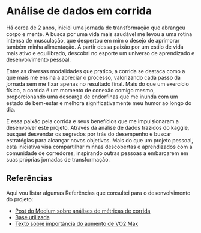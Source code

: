 
# Análise de dados em corrida

Há cerca de 2 anos, iniciei uma jornada de transformação que abrangeu corpo e mente. A busca por uma vida mais saudável me levou a uma rotina intensa de musculação, que despertou em mim o desejo de aprimorar também minha alimentação. A partir dessa paixão por um estilo de vida mais ativo e equilibrado, descobri no esporte um universo de aprendizado e desenvolvimento pessoal.

Entre as diversas modalidades que pratico, a corrida se destaca como a que mais me ensina a apreciar o processo, valorizando cada passo da jornada sem me fixar apenas no resultado final. Mais do que um exercício físico, a corrida é um momento de conexão comigo mesmo, proporcionando uma descarga de endorfinas que me inunda com um estado de bem-estar e melhora significativamente meu humor ao longo do dia.

É essa paixão pela corrida e seus benefícios que me impulsionaram a desenvolver este projeto. Através da análise de dados trazidos do kaggle, busquei desvendar os segredos por trás do desempenho e buscar estratégias para alcançar novos objetivos. Mais do que um projeto pessoal, esta iniciativa visa compartilhar minhas descobertas e aprendizados com a comunidade de corredores, inspirando outras pessoas a embarcarem em suas próprias jornadas de transformação.
## Referências
Aqui vou listar algumas Referências que consultei para o desenvolvimento do projeto:
 - [Post do Medium sobre análises de métricas de corrida](https://medium.com/runners-life/a-beginners-guide-to-running-metrics-a54ced5e19b7)
 - [Base utilizada](https://www.kaggle.com/datasets/jeffreybraun/running-log-insight)
 - [Texto sobre importância do aumento de VO2 Max](https://peterattiamd.com/how-does-vo2-max-correlate-with-longevity/)


